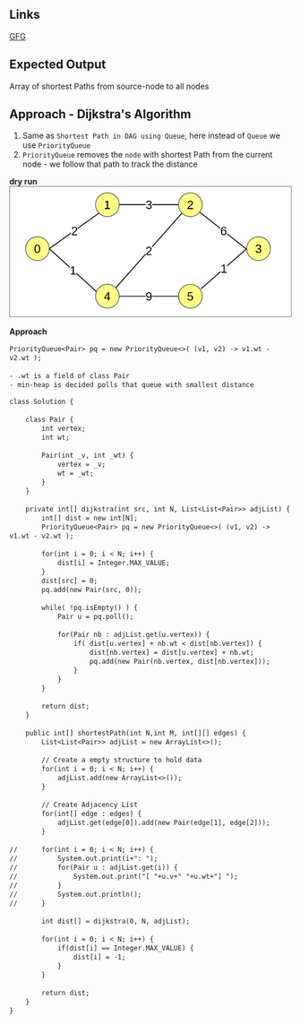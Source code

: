 ## Links
[GFG](https://practice.geeksforgeeks.org/problems/shortest-path-in-undirected-graph/1)

## Expected Output
Array of shortest Paths from source-node to all nodes

## Approach - Dijkstra's Algorithm
1. Same as `Shortest Path in DAG using Queue`, here instead of `Queue` we use `PriorityQueue`
2. `PriorityQueue` removes the `node` with shortest Path from the current node - we follow that path to track the distance

**dry run**
![image](../../images/djikstra-dry-run.png)

**Approach**
```
PriorityQueue<Pair> pq = new PriorityQueue<>( (v1, v2) -> v1.wt - v2.wt );

- .wt is a field of class Pair
- min-heap is decided polls that queue with smallest distance
```

```
class Solution {

    class Pair {
        int vertex;
        int wt;
        
        Pair(int _v, int _wt) {
            vertex = _v;
            wt = _wt;
        }
    }
    
    private int[] dijkstra(int src, int N, List<List<Pair>> adjList) {
        int[] dist = new int[N];
        PriorityQueue<Pair> pq = new PriorityQueue<>( (v1, v2) -> v1.wt - v2.wt );
        
        for(int i = 0; i < N; i++) {
            dist[i] = Integer.MAX_VALUE;
        }
        dist[src] = 0;
        pq.add(new Pair(src, 0));
        
        while( !pq.isEmpty() ) {
            Pair u = pq.poll();
            
            for(Pair nb : adjList.get(u.vertex)) {
                if( dist[u.vertex] + nb.wt < dist[nb.vertex]) {
                    dist[nb.vertex] = dist[u.vertex] + nb.wt;
                    pq.add(new Pair(nb.vertex, dist[nb.vertex]));
                }
            }
        }
        
        return dist;
    }

	public int[] shortestPath(int N,int M, int[][] edges) {
		List<List<Pair>> adjList = new ArrayList<>();
		
		// Create a empty structure to hold data
		for(int i = 0; i < N; i++) {
		    adjList.add(new ArrayList<>());
		}
		
		// Create Adjacency List
		for(int[] edge : edges) {
		    adjList.get(edge[0]).add(new Pair(edge[1], edge[2]));
		}
		
// 		for(int i = 0; i < N; i++) {
// 		    System.out.print(i+": ");
// 		    for(Pair u : adjList.get(i)) {
// 		        System.out.print("[ "+u.v+" "+u.wt+"] ");
// 		    }
// 		    System.out.println();
// 		}
		
		int dist[] = dijkstra(0, N, adjList);
		
		for(int i = 0; i < N; i++) {
		    if(dist[i] == Integer.MAX_VALUE) {
		        dist[i] = -1;
		    }
		}
		
		return dist;
	}
}
```